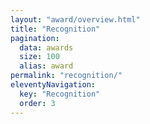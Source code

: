 ```yaml
---
layout: "award/overview.html"
title: "Recognition"
pagination:
  data: awards
  size: 100
  alias: award
permalink: "recognition/"
eleventyNavigation:
  key: "Recognition"
  order: 3
---
```


<!-- @format -->
